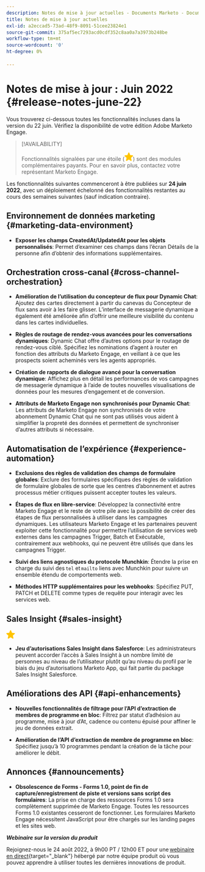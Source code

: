 ```yaml
---
description: Notes de mise à jour actuelles - Documents Marketo - Documentation du produit
title: Notes de mise à jour actuelles
exl-id: a2eccad5-73ad-48f9-8091-51cee23824e1
source-git-commit: 375af5ec7293acd0cdf352c8aa0a7a3973b248be
workflow-type: tm+mt
source-wordcount: '0'
ht-degree: 0%

---
```


# Notes de mise à jour : Juin 2022 {#release-notes-june-22}

Vous trouverez ci-dessous toutes les fonctionnalités incluses dans la version du 22 juin. Vérifiez la disponibilité de votre édition Adobe Marketo Engage.

>[!AVAILABILITY]
>
>Fonctionnalités signalées par une étoile (![star](assets/yellow-star.png)) sont des modules complémentaires payants. Pour en savoir plus, contactez votre représentant Marketo Engage.

Les fonctionnalités suivantes commenceront à être publiées sur **24 juin 2022**, avec un déploiement échelonné des fonctionnalités restantes au cours des semaines suivantes (sauf indication contraire).

## Environnement de données marketing {#marketing-data-environment}

* **Exposer les champs CreatedAt/UpdatedAt pour les objets personnalisés**: Permet d’examiner ces champs dans l’écran Détails de la personne afin d’obtenir des informations supplémentaires.

## Orchestration cross-canal {#cross-channel-orchestration}

* **Amélioration de l’utilisation du concepteur de flux pour Dynamic Chat**: Ajoutez des cartes directement à partir du canevas du Concepteur de flux sans avoir à les faire glisser. L’interface de messagerie dynamique a également été améliorée afin d’offrir une meilleure visibilité du contenu dans les cartes individuelles.

* **Règles de routage de rendez-vous avancées pour les conversations dynamiques**: Dynamic Chat offre d’autres options pour le routage de rendez-vous ciblé. Spécifiez les nominations d’agent à router en fonction des attributs du Marketo Engage, en veillant à ce que les prospects soient acheminés vers les agents appropriés.

* **Création de rapports de dialogue avancé pour la conversation dynamique**: Affichez plus en détail les performances de vos campagnes de messagerie dynamique à l’aide de toutes nouvelles visualisations de données pour les mesures d’engagement et de conversion.

* **Attributs de Marketo Engage non synchronisés pour Dynamic Chat**: Les attributs de Marketo Engage non synchronisés de votre abonnement Dynamic Chat qui ne sont pas utilisés vous aident à simplifier la propreté des données et permettent de synchroniser d’autres attributs si nécessaire.

## Automatisation de l’expérience {#experience-automation}

* **Exclusions des règles de validation des champs de formulaire globales**: Exclure des formulaires spécifiques des règles de validation de formulaire globales de sorte que les centres d’abonnement et autres processus métier critiques puissent accepter toutes les valeurs.

* **Étapes de flux en libre-service**: Développez la connectivité entre Marketo Engage et le reste de votre pile avec la possibilité de créer des étapes de flux personnalisées à utiliser dans les campagnes dynamiques. Les utilisateurs Marketo Engage et les partenaires peuvent exploiter cette fonctionnalité pour permettre l’utilisation de services web externes dans les campagnes Trigger, Batch et Exécutable, contrairement aux webhooks, qui ne peuvent être utilisés que dans les campagnes Trigger.

* **Suivi des liens agnostiques du protocole Munchkin**: Étendre la prise en charge du suivi des `tel` et `mailto` liens avec Munchkin pour suivre un ensemble étendu de comportements web.

* **Méthodes HTTP supplémentaires pour les webhooks**: Spécifiez PUT, PATCH et DELETE comme types de requête pour interagir avec les services web.

## Sales Insight {#sales-insight}

![(étoile)](assets/yellow-star.png)

* **Jeu d’autorisations Sales Insight dans Salesforce**: Les administrateurs peuvent accorder l’accès à Sales Insight à un nombre limité de personnes au niveau de l’utilisateur plutôt qu’au niveau du profil par le biais du jeu d’autorisations Marketo App, qui fait partie du package Sales Insight Salesforce.

## Améliorations des API {#api-enhancements}

* **Nouvelles fonctionnalités de filtrage pour l’API d’extraction de membres de programme en bloc**: Filtrez par statut d’adhésion au programme, mise à jour d’At, cadence ou contenu épuisé pour affiner le jeu de données extrait.

* **Amélioration de l’API d’extraction de membre de programme en bloc**: Spécifiez jusqu’à 10 programmes pendant la création de la tâche pour améliorer le débit.

## Annonces {#announcements}

* **Obsolescence de Forms - Forms 1.0, point de fin de capture/enregistrement de piste et versions sans script des formulaires**: La prise en charge des ressources Forms 1.0 sera complètement supprimée de Marketo Engage. Toutes les ressources Forms 1.0 existantes cesseront de fonctionner. Les formulaires Marketo Engage nécessitent JavaScript pour être chargés sur les landing pages et les sites web.

**_Webinaire sur la version du produit_**

Rejoignez-nous le 24 août 2022, à 9h00 PT / 12h00 ET pour une [webinaire en direct](https://engage.marketo.com/2022_June_August_Release_Webinar_RegistrationPage.html){target=&quot;_blank&quot;} hébergé par notre équipe produit où vous pouvez apprendre à utiliser toutes les dernières innovations de produit.
